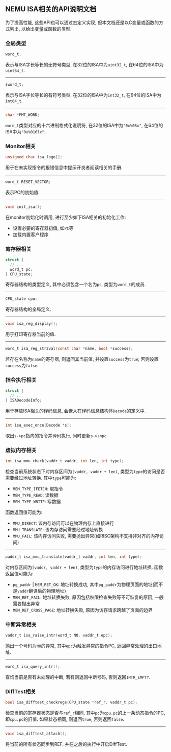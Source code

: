
## NEMU ISA相关的API说明文档

为了提高性能, 这些API也可以通过宏定义实现,
但本文档还是以C变量或函数的方式列出, 以给出变量或函数的类型.

### 全局类型

```c
word_t;
```
表示与ISA字长等长的无符号类型, 在32位的ISA中为`uint32_t`, 在64位的ISA中为`uint64_t`.

---

```c
sword_t;
```
表示与ISA字长等长的有符号类型, 在32位的ISA中为`int32_t`, 在64位的ISA中为`int64_t`.

---

```c
char *FMT_WORD;
```
`word_t`类型对应的十六进制格式化说明符, 在32位的ISA中为`"0x%08x"`, 在64位的ISA中为`"0x%016lx"`.

### Monitor相关

```c
unsigned char isa_logo[];
```
用于在未实现指令的报错信息中提示开发者阅读相关的手册.

---

```c
word_t RESET_VECTOR;
```
表示PC的初始值.

---

```c
void init_isa();
```
在monitor初始化时调用, 进行至少如下ISA相关的初始化工作:
* 设置必要的寄存器初值, 如`PC`等
* 加载内置客户程序

### 寄存器相关

```c
struct {
  // ...
  word_t pc;
} CPU_state;
```
寄存器结构的类型定义, 其中必须包含一个名为`pc`, 类型为`word_t`的成员.

---

```c
CPU_state cpu;
```
寄存器结构的全局定义.

---

```c
void isa_reg_display();
```
用于打印寄存器当前的值.

---

```c
word_t isa_reg_str2val(const char *name, bool *success);
```
若存在名称为`name`的寄存器, 则返回其当前值, 并设置`success`为`true`;
否则设置`success`为`false`.

### 指令执行相关

```c
struct {
  // ...
} ISADecodeInfo;
```
用于存放ISA相关的译码信息, 会嵌入在译码信息结构体`Decode`的定义中.

---

```c
int isa_exec_once(Decode *s);
```
取出`s->pc`指向的指令并译码执行, 同时更新`s->snpc`.

### 虚拟内存相关

```c
int isa_mmu_check(vaddr_t vaddr, int len, int type);
```
检查当前系统状态下对内存区间为`[vaddr, vaddr + len)`, 类型为`type`的访问是否需要经过地址转换.
其中`type`可能为:
* `MEM_TYPE_IFETCH`: 取指令
* `MEM_TYPE_READ`: 读数据
* `MEM_TYPE_WRITE`: 写数据

函数返回值可能为:
* `MMU_DIRECT`: 该内存访问可以在物理内存上直接进行
* `MMU_TRANSLATE`: 该内存访问需要经过地址转换
* `MMU_FAIL`: 该内存访问失败, 需要抛出异常(如RISC架构不支持非对齐的内存访问)

---

```c
paddr_t isa_mmu_translate(vaddr_t vaddr, int len, int type);
```
对内存区间为`[vaddr, vaddr + len)`, 类型为`type`的内存访问进行地址转换.
函数返回值可能为:
* `pg_paddr` | `MEM_RET_OK`: 地址转换成功, 其中`pg_paddr`为物理页面的地址(而不是`vaddr`翻译后的物理地址)
* `MEM_RET_FAIL`: 地址转换失败, 原因包括权限检查失败等不可恢复的原因, 一般需要抛出异常
* `MEM_RET_CROSS_PAGE`: 地址转换失败, 原因为访存请求跨越了页面的边界

### 中断异常相关

```c
vaddr_t isa_raise_intr(word_t NO, vaddr_t epc);
```
抛出一个号码为`NO`的异常, 其中`epc`为触发异常的指令PC, 返回异常处理的出口地址.

---

```c
word_t isa_query_intr();
```
查询当前是否有未处理的中断, 若有则返回中断号码, 否则返回`INTR_EMPTY`.

### DiffTest相关

```c
bool isa_difftest_checkregs(CPU_state *ref_r, vaddr_t pc);
```
检查当前的寄存器状态是否与`ref_r`相同, 其中`pc`为`cpu.pc`的上一条动态指令的PC, 即`cpu.pc`的旧值.
如果状态相同, 则返回`true`, 否则返回`false`.

---

```c
void isa_difftest_attach();
```
将当前的所有状态同步到REF, 并在之后的执行中开启DiffTest.
